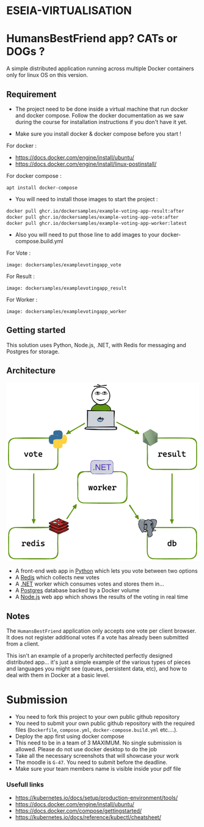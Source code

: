 # ESEIA-VIRTUALISATION
# HumansBestFriend app? CATs or DOGs ?

A simple distributed application running across multiple Docker containers only for linux OS on this version.

## Requirement

- The project need to be done inside a virtual machine that run docker and docker compose. Follow the docker documentation as we saw during the course for installation instructions if you don't have it yet.


- Make sure you install docker & docker compose before you start !


For docker :
- https://docs.docker.com/engine/install/ubuntu/
- https://docs.docker.com/engine/install/linux-postinstall/

For docker compose :
```shell
apt install docker-compose
```

- You will need to install those images to start the project :
```shell
docker pull ghcr.io/dockersamples/example-voting-app-result:after
docker pull ghcr.io/dockersamples/example-voting-app-vote:after
docker pull ghcr.io/dockersamples/example-voting-app-worker:latest
```
- Also you will need to put those line to add images to your docker-compose.build.yml

For Vote :
```
image: dockersamples/examplevotingapp_vote
```

For Result :
```
image: dockersamples/examplevotingapp_result
```

For Worker :
```
image: dockersamples/examplevotingapp_worker
```

## Getting started

This solution uses Python, Node.js, .NET, with Redis for messaging and Postgres for storage.

## Architecture

![Architecture diagram](architecture.png)

- A front-end web app in [Python](/vote) which lets you vote between two options
- A [Redis](https://hub.docker.com/_/redis/) which collects new votes
- A [.NET](/worker/) worker which consumes votes and stores them in…
- A [Postgres](https://hub.docker.com/_/postgres/) database backed by a Docker volume
- A [Node.js](/result) web app which shows the results of the voting in real time

## Notes

The `HumansBestFriend` application only accepts one vote per client browser. It does not register additional votes if a vote has already been submitted from a client.

This isn't an example of a properly architected perfectly designed distributed app... it's just a simple
example of the various types of pieces and languages you might see (queues, persistent data, etc), and how to
deal with them in Docker at a basic level.

# Submission

- You need to fork this project to your own public github repository
- You need to submit your own public github repository with the required files (`Dockerfile`, `compose.yml`, `docker-compose.build.yml` etc....).
- Deploy the app first using docker compose
- This need to be in a team of 3 MAXIMUM. No single submission is allowed. Please do not use docker desktop to do the job
- Take all the necessary screenshots that will showcase your work
- The moodle is `G-47`. You need to submit before the deadline.
- Make sure your team members name is visible inside your pdf file

### Usefull links

- https://kubernetes.io/docs/setup/production-environment/tools/
- https://docs.docker.com/engine/install/ubuntu/
- https://docs.docker.com/compose/gettingstarted/
- https://kubernetes.io/docs/reference/kubectl/cheatsheet/
